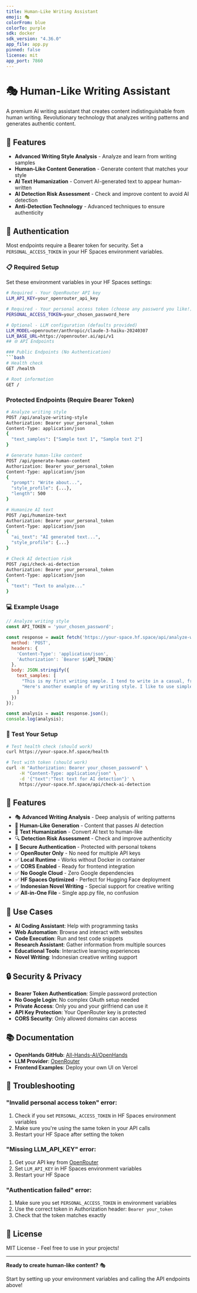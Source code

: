 ```yaml
---
title: Human-Like Writing Assistant
emoji: 🎭
colorFrom: blue
colorTo: purple
sdk: docker
sdk_version: "4.36.0"
app_file: app.py
pinned: false
license: mit
app_port: 7860
---
```


# 🎭 Human-Like Writing Assistant

A premium AI writing assistant that creates content indistinguishable from human writing. Revolutionary technology that analyzes writing patterns and generates authentic content.

## 🚀 Features

- **Advanced Writing Style Analysis** - Analyze and learn from writing samples
- **Human-Like Content Generation** - Generate content that matches your style
- **AI Text Humanization** - Convert AI-generated text to appear human-written
- **AI Detection Risk Assessment** - Check and improve content to avoid AI detection
- **Anti-Detection Technology** - Advanced techniques to ensure authenticity

## 🔐 Authentication

Most endpoints require a Bearer token for security. Set a `PERSONAL_ACCESS_TOKEN` in your HF Spaces environment variables.

### 📋 Required Setup

Set these environment variables in your HF Spaces settings:

```bash
# Required - Your OpenRouter API key
LLM_API_KEY=your_openrouter_api_key

# Required - Your personal access token (choose any password you like!)
PERSONAL_ACCESS_TOKEN=your_chosen_password_here

# Optional - LLM configuration (defaults provided)
LLM_MODEL=openrouter/anthropic/claude-3-haiku-20240307
LLM_BASE_URL=https://openrouter.ai/api/v1
## 🌐 API Endpoints

### Public Endpoints (No Authentication)
```bash
# Health check
GET /health

# Root information
GET /
```

### Protected Endpoints (Require Bearer Token)
```bash
# Analyze writing style
POST /api/analyze-writing-style
Authorization: Bearer your_personal_token
Content-Type: application/json
{
  "text_samples": ["Sample text 1", "Sample text 2"]
}

# Generate human-like content
POST /api/generate-human-content
Authorization: Bearer your_personal_token
Content-Type: application/json
{
  "prompt": "Write about...",
  "style_profile": {...},
  "length": 500
}

# Humanize AI text
POST /api/humanize-text
Authorization: Bearer your_personal_token
Content-Type: application/json
{
  "ai_text": "AI generated text...",
  "style_profile": {...}
}

# Check AI detection risk
POST /api/check-ai-detection
Authorization: Bearer your_personal_token
Content-Type: application/json
{
  "text": "Text to analyze..."
}
```

### 💻 Example Usage

```javascript
// Analyze writing style
const API_TOKEN = 'your_chosen_password';

const response = await fetch('https://your-space.hf.space/api/analyze-writing-style', {
  method: 'POST',
  headers: { 
    'Content-Type': 'application/json',
    'Authorization': `Bearer ${API_TOKEN}`
  },
  body: JSON.stringify({
    text_samples: [
      "This is my first writing sample. I tend to write in a casual, friendly tone.",
      "Here's another example of my writing style. I like to use simple words and short sentences."
    ]
  })
});

const analysis = await response.json();
console.log(analysis);
```

### 🧪 Test Your Setup

```bash
# Test health check (should work)
curl https://your-space.hf.space/health

# Test with token (should work)
curl -H "Authorization: Bearer your_chosen_password" \
     -H "Content-Type: application/json" \
     -d '{"text":"Test text for AI detection"}' \
     https://your-space.hf.space/api/check-ai-detection
```

## 🔧 Features

- 🎭 **Advanced Writing Analysis** - Deep analysis of writing patterns
- 🤖 **Human-Like Generation** - Content that passes AI detection
- 🔄 **Text Humanization** - Convert AI text to human-like
- 🔍 **Detection Risk Assessment** - Check and improve authenticity
- 🔐 **Secure Authentication** - Protected with personal tokens
- ✅ **OpenRouter Only** - No need for multiple API keys
- ✅ **Local Runtime** - Works without Docker in container
- ✅ **CORS Enabled** - Ready for frontend integration
- ✅ **No Google Cloud** - Zero Google dependencies
- ✅ **HF Spaces Optimized** - Perfect for Hugging Face deployment
- ✅ **Indonesian Novel Writing** - Special support for creative writing
- ✅ **All-in-One File** - Single app.py file, no confusion

## 🎯 Use Cases

- **AI Coding Assistant**: Help with programming tasks
- **Web Automation**: Browse and interact with websites  
- **Code Execution**: Run and test code snippets
- **Research Assistant**: Gather information from multiple sources
- **Educational Tools**: Interactive learning experiences
- **Novel Writing**: Indonesian creative writing support

## 🔒 Security & Privacy

- **Bearer Token Authentication**: Simple password protection
- **No Google Login**: No complex OAuth setup needed
- **Private Access**: Only you and your girlfriend can use it
- **API Key Protection**: Your OpenRouter key is protected
- **CORS Security**: Only allowed domains can access

## 📚 Documentation

- **OpenHands GitHub**: [All-Hands-AI/OpenHands](https://github.com/All-Hands-AI/OpenHands)
- **LLM Provider**: [OpenRouter](https://openrouter.ai)
- **Frontend Examples**: Deploy your own UI on Vercel

## 🚨 Troubleshooting

### "Invalid personal access token" error:
1. Check if you set `PERSONAL_ACCESS_TOKEN` in HF Spaces environment variables
2. Make sure you're using the same token in your API calls
3. Restart your HF Space after setting the token

### "Missing LLM_API_KEY" error:
1. Get your API key from [OpenRouter](https://openrouter.ai)
2. Set `LLM_API_KEY` in HF Spaces environment variables
3. Restart your HF Space

### "Authentication failed" error:
1. Make sure you set `PERSONAL_ACCESS_TOKEN` in environment variables
2. Use the correct token in Authorization header: `Bearer your_token`
3. Check that the token matches exactly

## 📝 License

MIT License - Feel free to use in your projects!

---

**Ready to create human-like content?** 🎭

Start by setting up your environment variables and calling the API endpoints above!

